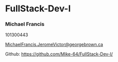 # FullStack-Dev-I

### Michael Francis

101300443

MichaelFrancis.JeromeVictor@georgebrown.ca




Github: https://github.com/Mike-64/FullStack-Dev-I/